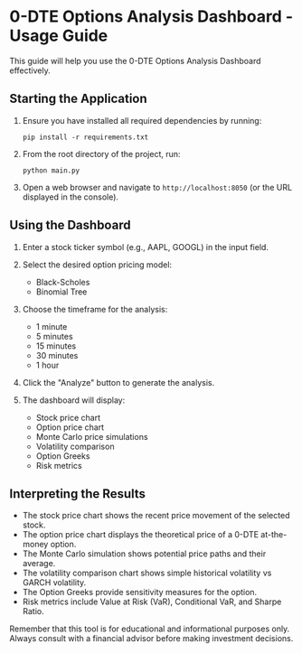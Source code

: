 # 0-DTE Options Analysis Dashboard - Usage Guide

This guide will help you use the 0-DTE Options Analysis Dashboard effectively.

## Starting the Application

1. Ensure you have installed all required dependencies by running:
   ```
   pip install -r requirements.txt
   ```

2. From the root directory of the project, run:
   ```
   python main.py
   ```

3. Open a web browser and navigate to `http://localhost:8050` (or the URL displayed in the console).

## Using the Dashboard

1. Enter a stock ticker symbol (e.g., AAPL, GOOGL) in the input field.

2. Select the desired option pricing model:
   - Black-Scholes
   - Binomial Tree

3. Choose the timeframe for the analysis:
   - 1 minute
   - 5 minutes
   - 15 minutes
   - 30 minutes
   - 1 hour

4. Click the "Analyze" button to generate the analysis.

5. The dashboard will display:
   - Stock price chart
   - Option price chart
   - Monte Carlo price simulations
   - Volatility comparison
   - Option Greeks
   - Risk metrics

## Interpreting the Results

- The stock price chart shows the recent price movement of the selected stock.
- The option price chart displays the theoretical price of a 0-DTE at-the-money option.
- The Monte Carlo simulation shows potential price paths and their average.
- The volatility comparison chart shows simple historical volatility vs GARCH volatility.
- The Option Greeks provide sensitivity measures for the option.
- Risk metrics include Value at Risk (VaR), Conditional VaR, and Sharpe Ratio.

Remember that this tool is for educational and informational purposes only. Always consult with a financial advisor before making investment decisions.